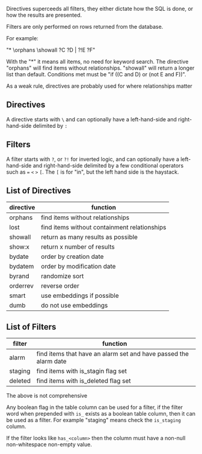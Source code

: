 Directives superceeds all filters, they either dictate how the SQL is done, or how the results are presented.

Filters are only performed on rows returned from the database.

For example:

"* \orphans \showall ?C ?D | ?!E ?F"

With the "*" it means all items, no need for keyword search. The directive "orphans" will find items without relationships. "showall" will return a longer list than default. Conditions met must be "if ((C and D) or (not E and F))".

As a weak rule, directives are probably used for where relationships matter

## Directives

A directive starts with `\` and can optionally have a left-hand-side and right-hand-side delimited by `:`

## Filters

A filter starts with `?`, or `?!` for inverted logic, and can optionally have a left-hand-side and right-hand-side delimited by a few conditional operators such as `=` `<` `>` `[`. The `[` is for "in", but the left hand side is the haystack.

## List of Directives

| directive | function |
|-----------|----------|
| orphans   | find items without relationships |
| lost      | find items without containment relationships |
| showall   | return as many results as possible |
| show:x    | return x number of results |
| bydate    | order by creation date |
| bydatem   | order by modification date |
| byrand    | randomize sort |
| orderrev  | reverse order |
| smart     | use embeddings if possible |
| dumb      | do not use embeddings |


## List of Filters

| filter | function |
|--------|----------|
| alarm       | find items that have an alarm set and have passed the alarm date |
| staging     | find items with is_stagin flag set |
| deleted     | find items with is_deleted flag set |

The above is not comprehensive

Any boolean flag in the table column can be used for a filter, if the filter word when prepended with `is_` exists as a boolean table column, then it can be used as a filter. For example "staging" means check the `is_staging` column.

If the filter looks like `has_<column>` then the column must have a non-null non-whitespace non-empty value.
